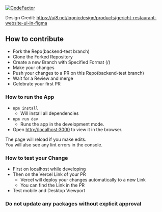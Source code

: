 [![CodeFactor](https://www.codefactor.io/repository/github/abhisheksharm-3/nostra/badge)](https://www.codefactor.io/repository/github/abhisheksharm-3/nostra)


Design Credit: https://ui8.net/iqonicdesign/products/gericht-restaurant-website-ui-in-figma

## How to contribute 

- Fork the Repo(backend-test branch)
- Clone the Forked Repository
- Create a new Branch with Specified Format (<yourname>/<yourFeature>)
- Make your changes 
- Push your changes to a PR on this Repo(backend-test branch)
- Wait for a Review and merge
- Celebrate your first PR

### How to run the App
- `npm install`
    - Will install all dependencies
- `npm run dev` 
  - Runs the app in the development mode.
- Open [http://localhost:3000](http://localhost:3000) to view it in the browser.

The page will reload if you make edits.\
You will also see any lint errors in the console.

### How to test your Change
- First on localhost while developing
- Then on the Vercel Link of your PR
    - Vercel will deploy your changes automatically to a new Link
    - You can find the Link in the PR
- Test mobile and Desktop Viewport

### Do not update any packages without explicit approval

